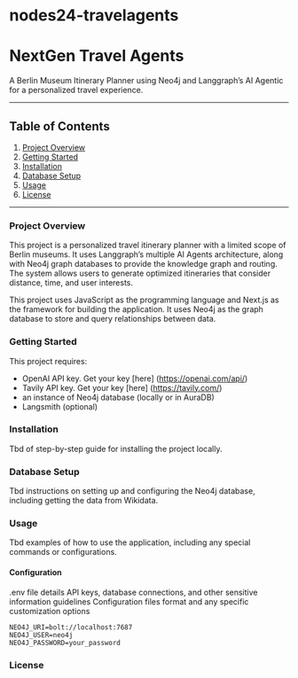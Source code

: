 # nodes24-travelagents


# NextGen Travel Agents

A Berlin Museum Itinerary Planner using Neo4j and Langgraph’s AI Agentic for a personalized travel experience. 

---

## Table of Contents

1. [Project Overview](#project-overview)
2. [Getting Started](#getting-started)
3. [Installation](#installation)
4. [Database Setup](#database-setup)
5. [Usage](#usage)
6. [License](#license)

---

### Project Overview

This project is a personalized travel itinerary planner with a limited scope of Berlin museums. It uses Langgraph’s multiple AI Agents architecture, along with Neo4j graph databases to provide the knowledge graph and routing. The system allows users to generate optimized itineraries that consider distance, time, and user interests.

This project uses JavaScript as the programming language and Next.js as the framework for building the application. It uses Neo4j as the graph database to store and query relationships between data.

### Getting Started

This project requires:
- OpenAI API key. Get your key [here] (https://openai.com/api/)
- Tavily API key. Get your key [here] (https://tavily.com/)
- an instance of Neo4j database (locally or in AuraDB) 
- Langsmith (optional)

### Installation

Tbd of step-by-step guide for installing the project locally. 

### Database Setup

Tbd instructions on setting up and configuring the Neo4j database, including getting the data from Wikidata.

### Usage

Tbd examples of how to use the application, including any special commands or configurations.

#### Configuration
.env file details
API keys, database connections, and other sensitive information guidelines
Configuration files format and any specific customization options
   ```plaintext
   NEO4J_URI=bolt://localhost:7687
   NEO4J_USER=neo4j
   NEO4J_PASSWORD=your_password
   ```

### License